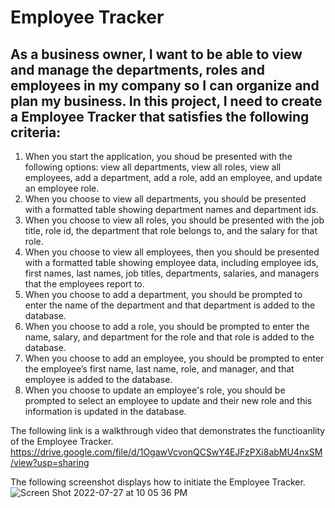 # Employee Tracker
  
## As a business owner, I want to be able to view and manage the departments, roles and employees in my company so I can organize and plan my business. In this project, I need to create a Employee Tracker that satisfies the following criteria: 
  1. When you start the application, you shoud be presented with the following options: view all departments, view all roles, view all employees, add a department, add a role, add an employee, and update an employee role.
  2. When you choose to view all departments, you should be presented with a formatted table showing department names and department ids.
  3. When you choose to view all roles, you should be presented with the job title, role id, the department that role belongs to, and the salary for that role.
  4. When you choose to view all employees, then you should be presented with a formatted table showing employee data, including employee ids, first names, last names, job titles, departments, salaries, and managers that the employees report to.
  5. When you choose to add a department, you should be prompted to enter the name of the department and that department is added to the database.
  6. When you choose to add a role, you should be prompted to enter the name, salary, and department for the role and that role is added to the database.
  7. When you choose to add an employee, you should be prompted to enter the employee’s first name, last name, role, and manager, and that employee is added to the database.
  8. When you choose to update an employee's role, you should be prompted to select an employee to update and their new role and this information is updated in the database.


The following link is a walkthrough video that demonstrates the functioanlity of the Employee Tracker.
https://drive.google.com/file/d/1OgawVcvonQCSwY4EJFzPXi8abMU4nxSM/view?usp=sharing



The following screenshot displays how to initiate the Employee Tracker.
![Screen Shot 2022-07-27 at 10 05 36 PM](https://user-images.githubusercontent.com/64749332/181404804-a3670181-d0e1-45e9-834f-83cc1268f3c0.png)


